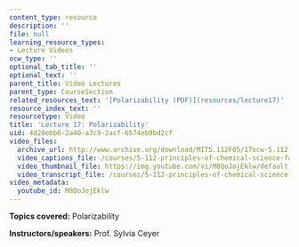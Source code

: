 ```yaml
---
content_type: resource
description: ''
file: null
learning_resource_types:
- Lecture Videos
ocw_type: ''
optional_tab_title: ''
optional_text: ''
parent_title: Video Lectures
parent_type: CourseSection
related_resources_text: '[Polarizability (PDF)](resources/lecture17)'
resource_index_text: ''
resourcetype: Video
title: 'Lecture 17: Polarizability'
uid: 4d28ebb6-2a40-a7c9-2acf-6574eb9bd2cf
video_files:
  archive_url: http://www.archive.org/download/MIT5.112F05/17ocw-5.112-21oct2005-220k.mp4
  video_captions_file: /courses/5-112-principles-of-chemical-science-fall-2005/0139366748685743ba699b3e7c48e2dc_M8QoJojEklw.vtt
  video_thumbnail_file: https://img.youtube.com/vi/M8QoJojEklw/default.jpg
  video_transcript_file: /courses/5-112-principles-of-chemical-science-fall-2005/60676c828e312f6f4bc45119c16d73a4_M8QoJojEklw.pdf
video_metadata:
  youtube_id: M8QoJojEklw
---
```


**Topics covered:** Polarizability

**Instructors/speakers:** Prof. Sylvia Ceyer